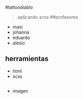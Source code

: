 #tattoodiablo
>aplicando scss
##profesores
- maxi
- johanna
- eduardo
- alesio


## herramientas
- html 
- scss

##
- imagen
